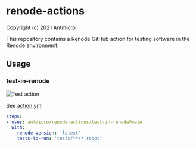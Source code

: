 # renode-actions
Copyright (c) 2021 [Antmicro](https://www.antmicro.com)

This repository contains a Renode GitHub action for testing software in the Renode environment.

## Usage

### test-in-renode

![Test action](https://github.com/antmicro/renode-actions/workflows/Test%20action/badge.svg)

See [action.yml](test-in-renode/action.yml)

```yaml
steps:
- uses: antmicro/renode-actions/test-in-renode@main
  with:
    renode-version: 'latest'
    tests-to-run: 'tests/**/*.robot' 
```
